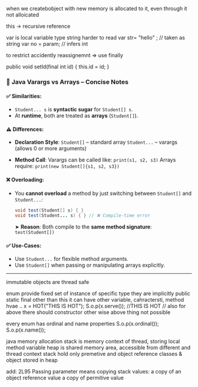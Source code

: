 

when we createbobject with new memory is allocated to it, even through it not alloicated

this -> recursive reference

var is local variable type string
    harder to read
var str= "hello" ; // taken as string
var no = param; // infers int


to restrict accidently reassignemnt => use finally

   public void setId(final int id) {
        this.id = id;
    }




### 📝 **Java Varargs vs Arrays – Concise Notes**

#### ✅ Similarities:

* `Student... s` is **syntactic sugar** for `Student[] s`.
* At **runtime**, both are treated as **arrays** (`Student[]`).

#### ⚠️ Differences:

* **Declaration Style**:
  `Student[]` – standard array
  `Student...` – varargs (allows 0 or more arguments)

* **Method Call**:
  Varargs can be called like: `print(s1, s2, s3)`
  Arrays require: `print(new Student[]{s1, s2, s3})`

#### ❌ Overloading:

* You **cannot overload** a method by just switching between `Student[]` and `Student...`:

  ```java
  void test(Student[] s) { }
  void test(Student... s) { } // ❌ Compile-time error
  ```

  ➤ **Reason**: Both compile to the **same method signature**: `test(Student[])`

#### ✅ Use-Cases:

* Use `Student...` for flexible method arguments.
* Use `Student[]` when passing or manipulating arrays explicitly.

---



immutable objects are thread safe


enum  provide fixed set of instance of specific type 
they are implicitly public static final
other than this it can have other variable, cahractersti, method hvae
.. x  = HOT("THIS IS HOT");
S.o.p(x.serve()); //THIS IS HOT
// also for above there should constructor other wise above thing not possible

every enum has ordinal and name properties
S.o.p(x.ordinal());
S.o.p(x.name());


java memory allocation
stack is memory context of thread, storing local method variable
heap is shared memory area, accessible from different and thread context
stack hold only premetive and object reference
classes & object stored in heap


add: 2L95
Passing parameter means copying stack values:
    a copy of an object reference value
    a copy of permitive value